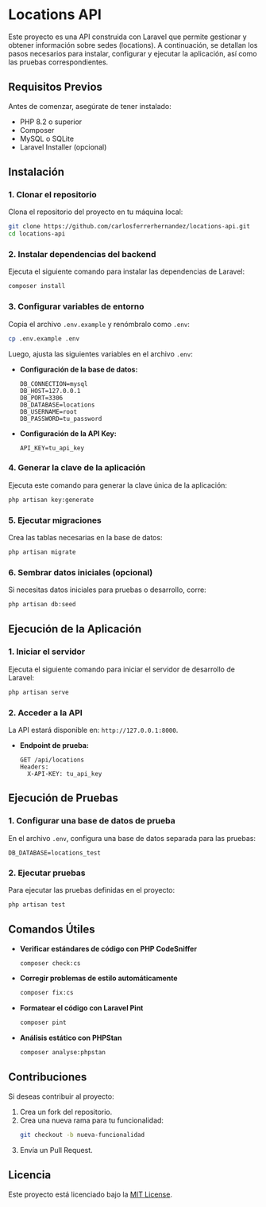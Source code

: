 # Locations API

Este proyecto es una API construida con Laravel que permite gestionar y obtener información sobre sedes (locations). A continuación, se detallan los pasos necesarios para instalar, configurar y ejecutar la aplicación, así como las pruebas correspondientes.


## **Requisitos Previos**
Antes de comenzar, asegúrate de tener instalado:
- PHP 8.2 o superior
- Composer
- MySQL o SQLite
- Laravel Installer (opcional)

## **Instalación**

### **1. Clonar el repositorio**
Clona el repositorio del proyecto en tu máquina local:
```bash
git clone https://github.com/carlosferrerhernandez/locations-api.git
cd locations-api
```

### **2. Instalar dependencias del backend**
Ejecuta el siguiente comando para instalar las dependencias de Laravel:
```bash
composer install
```

### **3. Configurar variables de entorno**
Copia el archivo `.env.example` y renómbralo como `.env`:
```bash
cp .env.example .env
```
Luego, ajusta las siguientes variables en el archivo `.env`:
- **Configuración de la base de datos:**
  ```dotenv
  DB_CONNECTION=mysql
  DB_HOST=127.0.0.1
  DB_PORT=3306
  DB_DATABASE=locations
  DB_USERNAME=root
  DB_PASSWORD=tu_password
  ```
- **Configuración de la API Key:**
  ```dotenv
  API_KEY=tu_api_key
  ```

### **4. Generar la clave de la aplicación**
Ejecuta este comando para generar la clave única de la aplicación:
```bash
php artisan key:generate
```

### **5. Ejecutar migraciones**
Crea las tablas necesarias en la base de datos:
```bash
php artisan migrate
```

### **6. Sembrar datos iniciales (opcional)**
Si necesitas datos iniciales para pruebas o desarrollo, corre:
```bash
php artisan db:seed
```


## **Ejecución de la Aplicación**

### **1. Iniciar el servidor**
Ejecuta el siguiente comando para iniciar el servidor de desarrollo de Laravel:
```bash
php artisan serve
```

### **2. Acceder a la API**
La API estará disponible en: `http://127.0.0.1:8000`.

- **Endpoint de prueba:**
  ```http
  GET /api/locations
  Headers:
    X-API-KEY: tu_api_key
  ```


## **Ejecución de Pruebas**

### **1. Configurar una base de datos de prueba**
En el archivo `.env`, configura una base de datos separada para las pruebas:
```dotenv
DB_DATABASE=locations_test
```

### **2. Ejecutar pruebas**
Para ejecutar las pruebas definidas en el proyecto:
```bash
php artisan test
```


## **Comandos Útiles**

- **Verificar estándares de código con PHP CodeSniffer**
  ```bash
  composer check:cs
  ```

- **Corregir problemas de estilo automáticamente**
  ```bash
  composer fix:cs
  ```

- **Formatear el código con Laravel Pint**
  ```bash
  composer pint
  ```

- **Análisis estático con PHPStan**
  ```bash
  composer analyse:phpstan
  ```


## **Contribuciones**
Si deseas contribuir al proyecto:
1. Crea un fork del repositorio.
2. Crea una nueva rama para tu funcionalidad:
   ```bash
   git checkout -b nueva-funcionalidad
   ```
3. Envía un Pull Request.



## **Licencia**
Este proyecto está licenciado bajo la [MIT License](LICENSE).
